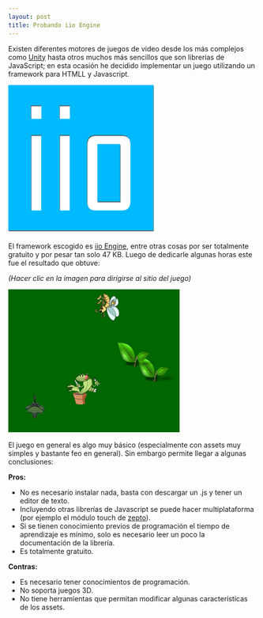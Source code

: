```yaml
---
layout: post
title: Probando iio Engine
---
```


Existen diferentes motores de juegos de video desde los más complejos como [Unity](https://es.wikipedia.org/wiki/Unity_(motor_de_videojuego)) hasta otros muchos más sencillos que son librerías de JavaScript; en esta ocasión he decidido implementar un juego utilizando un framework para HTMLL y Javascript.

![iio 1](https://raw.githubusercontent.com/daniels13ca/daniels13ca.github.io/master/images/iio1.png)

El framework escogido es [iio Engine](http://iioengine.com/), entre otras cosas por ser totalmente gratuito y por pesar tan solo 47 KB. Luego de dedicarle algunas horas este fue el resultado que obtuve:

*(Hacer clic en la imagen para dirigirse al sitio del juego)*

[![iio 2](https://raw.githubusercontent.com/daniels13ca/daniels13ca.github.io/master/images/ii2.png)](https://daniels13ca.itch.io/dionaea-attack)

El juego en general es algo muy básico (especialmente con assets muy simples y bastante feo en general). Sin embargo permite llegar a algunas conclusiones:

**Pros:**

* No es necesario instalar nada, basta con descargar un .js y tener un editor de texto.
* Incluyendo otras librerías de Javascript se puede hacer multiplataforma (por ejemplo el módulo touch de [zepto](https://zeptojs.com/)).
* Si se tienen conocimiento previos de programación el tiempo de aprendizaje es mínimo, solo es necesario leer un poco la documentación de la librería.
* Es totalmente gratuito.

**Contras:**

* Es necesario tener conocimientos de programación.
* No soporta juegos 3D.
* No tiene herramientas que permitan modificar algunas características de los assets.